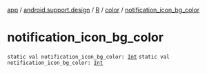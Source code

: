 [app](../../../index.md) / [android.support.design](../../index.md) / [R](../index.md) / [color](index.md) / [notification_icon_bg_color](.)

# notification_icon_bg_color

`static val notification_icon_bg_color: `[`Int`](https://kotlinlang.org/api/latest/jvm/stdlib/kotlin/-int/index.html)
`static val notification_icon_bg_color: `[`Int`](https://kotlinlang.org/api/latest/jvm/stdlib/kotlin/-int/index.html)